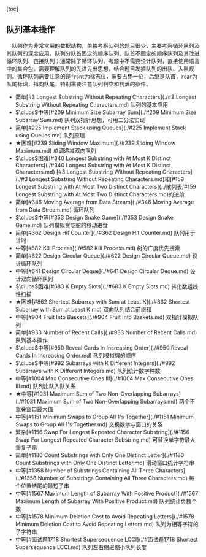 [toc]

## 队列基本操作

&emsp;队列作为非常常用的数据结构，单独考察队列的题目很少，主要考察循环队列及其队列的深度应用。队列分队首固定的顺序队列、队首不固定的顺序队列及其改进循环队列、链接队列；通常除了循环队列，考题中不需要设计队列，直接使用语言中的集合包。需要理解队列的先进先出思想，结合题目发掘队列的出队、入队规则。循环队列需要注意的是`front`为标志位，需要占用一位，后继是队首，`rear`为队尾标识，指向队尾，特别需要注意队列判空和判满的条件。

* 简单[#3 Longest Substring Without Repeating Characters](./#3 Longest Substring Without Repeating Characters.md)    队列的基本应用
* $\clubs$中等​[#209 Minimum Size Subarray Sum](./#209 Minimum Size Subarray Sum.md)    队列双指针思想，可用二分法实现
* 简单[#225 Implement Stack using Queues](./#225 Implement Stack using Queues.md)    队列原理
* $\bigstar$困难[#239 Sliding Window Maximum](./#239 Sliding Window Maximum.md)    单调递减双向队列
* $\clubs$困难[#340 Longest Substring with At Most K Distinct Characters](./#340 Longest Substring with At Most K Distinct Characters.md)    [#3 Longest Substring Without Repeating Characters](./#3 Longest Substring Without Repeating Characters.md)和[#159 Longest Substring with At Most Two Distinct Characters](../散列表/#159 Longest Substring with At Most Two Distinct Characters.md)的进阶
* 简单[#346 Moving Average from Data Stream](./#346 Moving Average from Data Stream.md)    循环队列
* $\clubs$中等[#353 Design Snake Game](./#353 Design Snake Game.md)    队列模拟贪吃蛇的移动进食
* 简单[#362 Design Hit Counter](./#362 Design Hit Counter.md)    队列用于计时
* 中等[#582 Kill Process](./#582 Kill Process.md)    树的广度优先搜索
* 简单[#622 Design Circular Queue](./#622 Design Circular Queue.md)    设计循环队列
* 中等[#641 Design Circular Deque](./#641 Design Circular Deque.md)    设计双向循环队列
* $\clubs$困难[#683 K Empty Slots](./#683 K Empty Slots.md)    转化数组线性扫描
* $\bigstar$困难[#862 Shortest Subarray with Sum at Least K](./#862 Shortest Subarray with Sum at Least K.md)    双向队列结合前缀和
* 中等[#904 Fruit Into Baskets](./#904 Fruit Into Baskets.md)    双指针模拟队列
* 简单[#933 Number of Recent Calls](./#933 Number of Recent Calls.md)    队列基本操作
* $\clubs$中等[#950 Reveal Cards In Increasing Order](./#950 Reveal Cards In Increasing Order.md)    队列模拟牌的顺序
* $\clubs$中等[#992 Subarrays with K Different Integers](./#992 Subarrays with K Different Integers.md)    队列统计数字种数
* 中等[#1004 Max Consecutive Ones III](./#1004 Max Consecutive Ones III.md)    队列出队入队关系
* $\bigstar$中等[#1031 Maximum Sum of Two Non-Overlapping Subarrays](./#1031 Maximum Sum of Two Non-Overlapping Subarrays.md)    两个不重叠窗口最大值
* 中等[#1151 Minimum Swaps to Group All 1's Together](./#1151 Minimum Swaps to Group All 1's Together.md)    交换数字与窗口的关系
* 繁杂[#1156 Swap For Longest Repeated Character Substring](./#1156 Swap For Longest Repeated Character Substring.md)    可替换单字符最大重复子串
* 简单[#1180 Count Substrings with Only One Distinct Letter](./#1180 Count Substrings with Only One Distinct Letter.md)    滑动窗口统计字符串
* 中等[#1358 Number of Substrings Containing All Three Characters](./#1358 Number of Substrings Containing All Three Characters.md)    每个位置结尾的最短子串
* 中等[#1567 Maximum Length of Subarray With Positive Product](./#1567 Maximum Length of Subarray With Positive Product.md)    队列统计负数个数
* 中等[#1578 Minimum Deletion Cost to Avoid Repeating Letters](./#1578 Minimum Deletion Cost to Avoid Repeating Letters.md)    队列为相等字符的子字符串
* 中等[#面试题17.18 Shortest Supersequence LCCI](./#面试题17.18 Shortest Supersequence LCCI.md)    队列左右缩进缩小队列长度